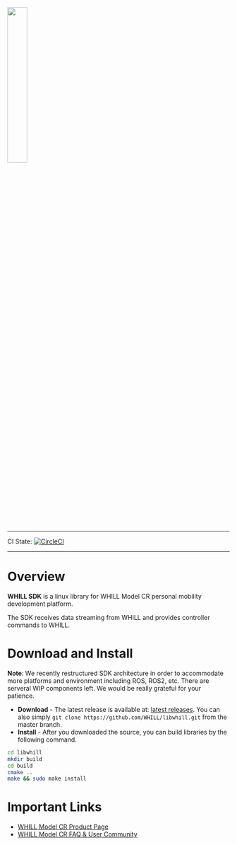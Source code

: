 <img src="https://user-images.githubusercontent.com/2618822/45492944-89421c00-b7a8-11e8-9c92-22aa3f28f6e4.png" width=30%>

---

CI State: [![CircleCI](https://circleci.com/gh/WHILL/libwhill.svg?style=svg)](https://circleci.com/gh/WHILL/libwhill)

---

# Overview
**WHILL SDK** is a linux library for WHILL Model CR personal mobility development platform.

The SDK receives data streaming from WHILL and provides controller commands to WHILL.

# Download and Install
**Note**: We recently restructured SDK architecture in order to accommodate more platforms and environment including ROS, ROS2, etc. There are serveral WIP components left. We would be really grateful for your patience.

- **Download** - The latest release is available at: [latest releases](https://github.com/WHILL/libwhill/releases). You can also simply `git clone https://github.com/WHILL/libwhill.git` from the master branch.
- **Install** - After you downloaded the source, you can build libraries by the following command.

```sh
cd libwhill
mkdir build
cd build
cmake ..
make && sudo make install
```

# Important Links
- [WHILL Model CR Product Page](https://whill.jp/model-cr)
- [WHILL Model CR FAQ & User Community](https://whill.zendesk.com/hc/ja)
